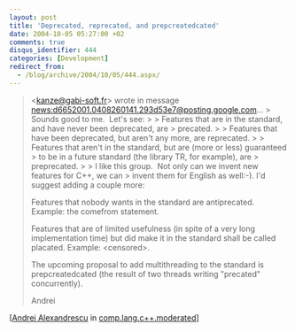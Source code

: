 ```yaml
---
layout: post
title: 'Deprecated, reprecated, and prepcreatedcated'
date: 2004-10-05 05:27:00 +02
comments: true
disqus_identifier: 444
categories: [Development]
redirect_from:
  - /blog/archive/2004/10/05/444.aspx/
---
```


> \<kanze@gabi-soft.fr\> wrote in message
> [news:d6652001.0408260141.293d53e7@posting.google.com](http://groups.google.com/groups?selm=d6652001.0408260141.293d53e7%40posting.google.com)...
> \> Sounds good to me.  Let's see:
> \>
> \> Features that are in the standard, and have never been deprecated, are
> \> precated.
> \>
> \> Features that have been deprecated, but aren't any more, are reprecated.
> \>
> \> Features that aren't in the standard, but are (more or less) guaranteed
> \> to be in a future standard (the library TR, for example), are
> \> preprecated.
> \>
> \> I like this group.  Not only can we invent new features for C++, we can
> \> invent them for English as well:-).
> I'd suggest adding a couple more:
>
> Features that nobody wants in the standard are antiprecated. Example: the
> comefrom statement.
>
> Features that are of limited usefulness (in spite of a very long
> implementation time) but did make it in the standard shall be called
> placated. Example: \<censored\>.
>
> The upcoming proposal to add multithreading to the standard is
> prepcreatedcated (the result of two threads writing "precated"
> concurrently).
>
> Andrei

[[Andrei Alexandrescu](http://moderncppdesign.com/) in [comp.lang.c++.moderated](http://groups.google.de/groups?hl=en&lr=&ie=UTF-8&selm=2pbn40Fj7745U1%40uni-berlin.de)]


